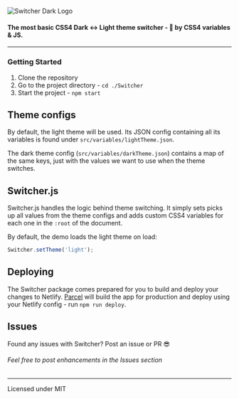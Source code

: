 ![Switcher Dark Logo](https://cdn.rawgit.com/animify/Switcher/master/src/switcher-logo.svg)

#### The most basic CSS4 Dark ↔ Light theme switcher - 🚀 by CSS4 variables & JS.

---

### Getting Started

1. Clone the repository
2. Go to the project directory - `cd ./Switcher`
3. Start the project - `npm start`

## Theme configs

By default, the light theme will be used. Its JSON config containing all its variables is found under `src/variables/lightTheme.json`.

The dark theme config (`src/variables/darkTheme.json`) contains a map of the same keys, just with the values we want to use when the theme switches.

## Switcher.js

Switcher.js handles the logic behind theme switching. It simply sets picks up all values from the theme configs and adds custom CSS4 variables for each one in the `:root` of the document.

By default, the demo loads the light theme on load:
```js
Switcher.setTheme('light');
```

## Deploying

The Switcher package comes prepared for you to build and deploy your changes to Netlify. [Parcel](https://parceljs.org/) will build the app for production and deploy using your Netlify config - run `npm run deploy`.

## Issues
Found any issues with Switcher? Post an issue or PR 😎

###### Feel free to post enhancements in the Issues section

---

Licensed under MIT
